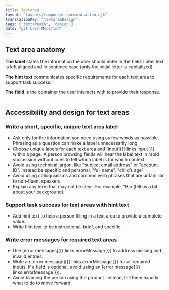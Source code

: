 ```yaml
---
title: Textarea
layout: "layouts/component-documentation.njk"
translationKey: "textareaDesign"
tags: ['textareaEN', 'design']
date: "git Last Modified"
---
```


## Text area anatomy

**The label** states the information the user should enter in the field. Label text is left aligned and in sentence case (only the initial letter is capitalized).

**The hint text** communicates specific requirements for each text area to support task success.

**The field** is the container the user interacts with to provide their response.

<img class="b-sm b-gray p-400" src="/images/en/anatomy/gcds-textarea-anatomy.svg" alt=""/>

## Accessibility and design for text areas

### Write a short, specific, unique text area label

- Ask only for the information you need using as few words as possible. Phrasing as a question can make a label unnecessarily long.
- Choose unique labels for each text area and [input]({{ links.input }}) within a page. A person browsing fields will hear the label text in rapid succession without cues to tell which label is for which context.
- Avoid using technical jargon, like "subject email address" or "account ID". Instead be specific and personal, "full name", "child’s age".
- Avoid using colloquialisms and common verb phrases that are unfamiliar to non-fluent speakers.
- Explain any term that may not be clear. For example, "Bio (tell us a bit about your background).

### Support task success for text areas with hint text

- Add hint text to help a person filling in a text area to provide a complete value.
- Write hint text to be instructional, brief, and specific.

### Write error messages for required text areas

- Use [error messages]({{ links.errorMessage }}) to address missing and invalid entries.
- Write an [error message]({{ links.errorMessage }}) for all required inputs. If a field is optional, avoid using an [error message]({{ links.errorMessage }}).
- Avoid blaming the person using the product. Instead, tell them exactly what to do to move forward.
